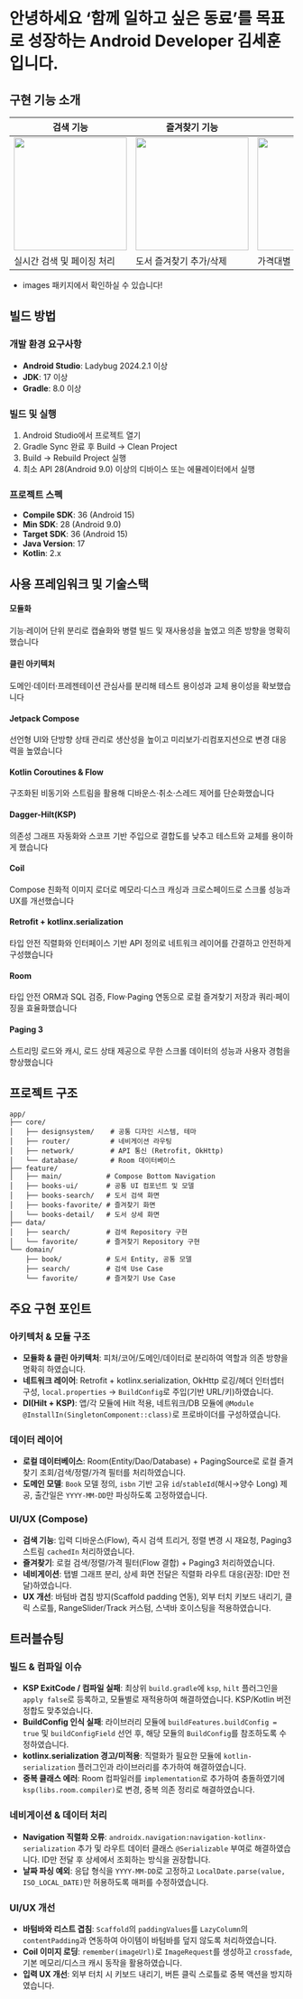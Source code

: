 # 안녕하세요 ‘함께 일하고 싶은 동료’를 목표로 성장하는 Android Developer 김세훈 입니다.

## 구현 기능 소개

| **검색 기능**                                     | **즐겨찾기 기능**                                   | **필터 기능**                                     | **상세보기 기능**                                   |
|-----------------------------------------------|-----------------------------------------------|-----------------------------------------------|-----------------------------------------------|
| <img src="images/feature1.gif" width="200" /> | <img src="images/feature2.gif" width="200" /> | <img src="images/feature3.gif" width="200" /> | <img src="images/feature4.gif" width="200" /> |
| 실시간 검색 및 페이징 처리                               | 도서 즐겨찾기 추가/삭제                                 | 가격대별 필터링 및 정렬                                 | 도서 상세 정보 조회                                   |

* images 패키지에서 확인하실 수 있습니다!

## 빌드 방법

### 개발 환경 요구사항

- **Android Studio**: Ladybug 2024.2.1 이상
- **JDK**: 17 이상
- **Gradle**: 8.0 이상

### 빌드 및 실행

1. Android Studio에서 프로젝트 열기
2. Gradle Sync 완료 후 Build → Clean Project
3. Build → Rebuild Project 실행
4. 최소 API 28(Android 9.0) 이상의 디바이스 또는 에뮬레이터에서 실행

### 프로젝트 스펙

- **Compile SDK**: 36 (Android 15)
- **Min SDK**: 28 (Android 9.0)
- **Target SDK**: 36 (Android 15)
- **Java Version**: 17
- **Kotlin**: 2.x

## 사용 프레임워크 및 기술스택

#### 모듈화

기능·레이어 단위 분리로 캡슐화와 병렬 빌드 및 재사용성을 높였고 의존 방향을 명확히 했습니다

#### 클린 아키텍처

도메인·데이터·프레젠테이션 관심사를 분리해 테스트 용이성과 교체 용이성을 확보했습니다

#### Jetpack Compose

선언형 UI와 단방향 상태 관리로 생산성을 높이고 미리보기·리컴포지션으로 변경 대응력을 높였습니다

#### Kotlin Coroutines & Flow

구조화된 비동기와 스트림을 활용해 디바운스·취소·스레드 제어를 단순화했습니다

#### Dagger-Hilt(KSP)

의존성 그래프 자동화와 스코프 기반 주입으로 결합도를 낮추고 테스트와 교체를 용이하게 했습니다

#### Coil

Compose 친화적 이미지 로더로 메모리·디스크 캐싱과 크로스페이드로 스크롤 성능과 UX를 개선했습니다

#### Retrofit + kotlinx.serialization

타입 안전 직렬화와 인터페이스 기반 API 정의로 네트워크 레이어를 간결하고 안전하게 구성했습니다

#### Room

타입 안전 ORM과 SQL 검증, Flow·Paging 연동으로 로컬 즐겨찾기 저장과 쿼리·페이징을 효율화했습니다

#### Paging 3

스트리밍 로드와 캐시, 로드 상태 제공으로 무한 스크롤 데이터의 성능과 사용자 경험을 향상했습니다

## 프로젝트 구조

```
app/
├── core/
│   ├── designsystem/    # 공통 디자인 시스템, 테마
│   ├── router/          # 네비게이션 라우팅
│   ├── network/         # API 통신 (Retrofit, OkHttp)
│   └── database/        # Room 데이터베이스
├── feature/
│   ├── main/           # Compose Bottom Navigation
│   ├── books-ui/       # 공통 UI 컴포넌트 및 모델
│   ├── books-search/   # 도서 검색 화면
│   ├── books-favorite/ # 즐겨찾기 화면
│   └── books-detail/   # 도서 상세 화면
├── data/
│   ├── search/         # 검색 Repository 구현
│   └── favorite/       # 즐겨찾기 Repository 구현
└── domain/
    ├── book/           # 도서 Entity, 공통 모델
    ├── search/         # 검색 Use Case
    └── favorite/       # 즐겨찾기 Use Case
```

## 주요 구현 포인트

### 아키텍처 & 모듈 구조

- **모듈화 & 클린 아키텍처**: 피처/코어/도메인/데이터로 분리하여 역할과 의존 방향을 명확히 하였습니다.
- **네트워크 레이어**: Retrofit + kotlinx.serialization, OkHttp 로깅/헤더 인터셉터 구성, `local.properties` →
  `BuildConfig`로 주입(기반 URL/키)하였습니다.
- **DI(Hilt + KSP)**: 앱/각 모듈에 Hilt 적용, 네트워크/DB 모듈에 `@Module @InstallIn(SingletonComponent::class)`로
  프로바이더를 구성하였습니다.

### 데이터 레이어

- **로컬 데이터베이스**: Room(Entity/Dao/Database) + PagingSource로 로컬 즐겨찾기 조회/검색/정렬/가격 필터를 처리하였습니다.
- **도메인 모델**: `Book` 모델 정의, `isbn` 기반 고유 `id`/`stableId`(해시→양수 Long) 제공, 출간일은 `YYYY-MM-DD`만 파싱하도록
  고정하였습니다.

### UI/UX (Compose)

- **검색 기능**: 입력 디바운스(Flow), 즉시 검색 트리거, 정렬 변경 시 재요청, Paging3 스트림 `cachedIn` 처리하였습니다.
- **즐겨찾기**: 로컬 검색/정렬/가격 필터(Flow 결합) + Paging3 처리하였습니다.
- **네비게이션**: 탭별 그래프 분리, 상세 화면 전달은 직렬화 라우트 대응(권장: ID만 전달)하였습니다.
- **UX 개선**: 바텀바 겹침 방지(Scaffold padding 연동), 외부 터치 키보드 내리기, 클릭 스로틀, RangeSlider/Track 커스텀, 스낵바 호이스팅을
  적용하였습니다.

## 트러블슈팅

### 빌드 & 컴파일 이슈

- **KSP ExitCode / 컴파일 실패**: 최상위 `build.gradle`에 `ksp`, `hilt` 플러그인을 `apply false`로 등록하고, 모듈별로 재적용하여
  해결하였습니다. KSP/Kotlin 버전 정합도 맞추었습니다.
- **BuildConfig 인식 실패**: 라이브러리 모듈에 `buildFeatures.buildConfig = true` 및 `buildConfigField` 선언 후, 해당
  모듈의 `BuildConfig`를 참조하도록 수정하였습니다.
- **kotlinx.serialization 경고/미적용**: 직렬화가 필요한 모듈에 `kotlin-serialization` 플러그인과 라이브러리를 추가하여 해결하였습니다.
- **중복 클래스 에러**: Room 컴파일러를 `implementation`로 추가하여 충돌하였기에 `ksp(libs.room.compiler)`로 변경, 중복 의존 정리로
  해결하였습니다.

### 네비게이션 & 데이터 처리

- **Navigation 직렬화 오류**: `androidx.navigation:navigation-kotlinx-serialization` 추가 및 라우트 데이터 클래스
  `@Serializable` 부여로 해결하였습니다. ID만 전달 후 상세에서 조회하는 방식을 권장합니다.
- **날짜 파싱 예외**: 응답 형식을 `YYYY-MM-DD`로 고정하고 `LocalDate.parse(value, ISO_LOCAL_DATE)`만 허용하도록 매퍼를
  수정하였습니다.

### UI/UX 개선

- **바텀바와 리스트 겹침**: `Scaffold`의 `paddingValues`를 `LazyColumn`의 `contentPadding`과 연동하여 아이템이 바텀바를 덮지
  않도록 처리하였습니다.
- **Coil 이미지 로딩**: `remember(imageUrl)`로 `ImageRequest`를 생성하고 `crossfade`, 기본 메모리/디스크 캐시 동작을
  활용하였습니다.
- **입력 UX 개선**: 외부 터치 시 키보드 내리기, 버튼 클릭 스로틀로 중복 액션을 방지하였습니다.